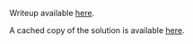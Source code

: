 Writeup available [here](https://b01lers.net/challenges/ASIS%202015/Cross%20Check/52/).

A cached copy of the solution is available [here](ASISquals2015-cross-check_write-up.pdf).
